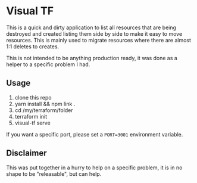 # Visual TF

This is a quick and dirty application to list all resources that are being destroyed and created
listing them side by side to make it easy to move resources. This is mainly used to migrate
resources where there are almost 1:1 deletes to creates.

This is not intended to be anything production ready, it was done as a helper to a specific
problem I had.

## Usage

1. clone this repo
2. yarn install && npm link .
3. cd /my/terraform/folder
4. terraform init
5. visual-tf serve

If you want a specific port, please set a `PORT=3001` environment variable.

## Disclaimer

This was put together in a hurry to help on a specific problem, it is in no
shape to be "releasable", but can help. 